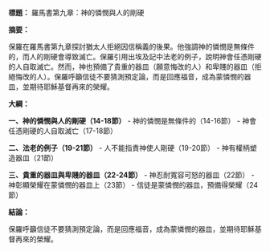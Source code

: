 **標題：** 羅馬書第九章：神的憐憫與人的剛硬

**摘要：**

保羅在羅馬書第九章探討猶太人拒絕因信稱義的後果。他強調神的憐憫是無條件的，而人的剛硬會導致滅亡。保羅引用出埃及記中法老的例子，說明神會任憑剛硬的人自取滅亡。然而，神也預備了貴重的器皿（願意悔改的人）和卑賤的器皿（拒絕悔改的人）。保羅呼籲信徒不要猜測預定論，而是回應福音，成為蒙憐憫的器皿，並期待耶穌基督再來的榮耀。

**大綱：**

**一、神的憐憫與人的剛硬（14-18節）**
    - 神的憐憫是無條件的（14-16節）
    - 神會任憑剛硬的人自取滅亡（17-18節）

**二、法老的例子（19-21節）**
    - 人不能指責神使人剛硬（19-20節）
    - 神有權柄塑造器皿（21節）

**三、貴重的器皿與卑賤的器皿（22-24節）**
    - 神忍耐寬容可怒的器皿（22節）
    - 神彰顯榮耀在蒙憐憫的器皿上（23節）
    - 信徒是蒙憐憫的器皿，預備得榮耀（24節）

**結論：**

保羅呼籲信徒不要猜測預定論，而是回應福音，成為蒙憐憫的器皿，並期待耶穌基督再來的榮耀。